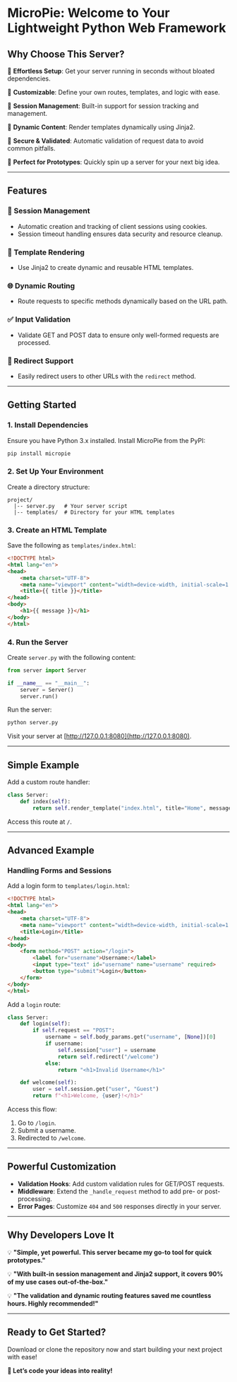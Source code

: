 # MicroPie: Welcome to Your Lightweight Python Web Framework

## **Why Choose This Server?**

🌟 **Effortless Setup**: Get your server running in seconds without bloated dependencies.

🌟 **Customizable**: Define your own routes, templates, and logic with ease.

🌟 **Session Management**: Built-in support for session tracking and management.

🌟 **Dynamic Content**: Render templates dynamically using Jinja2.

🌟 **Secure & Validated**: Automatic validation of request data to avoid common pitfalls.

🌟 **Perfect for Prototypes**: Quickly spin up a server for your next big idea.

---

## **Features**

### 🚀 Session Management
- Automatic creation and tracking of client sessions using cookies.
- Session timeout handling ensures data security and resource cleanup.

### 📄 Template Rendering
- Use Jinja2 to create dynamic and reusable HTML templates.

### 🌐 Dynamic Routing
- Route requests to specific methods dynamically based on the URL path.

### ✅ Input Validation
- Validate GET and POST data to ensure only well-formed requests are processed.

### 🔄 Redirect Support
- Easily redirect users to other URLs with the `redirect` method.

---

## **Getting Started**

### 1. **Install Dependencies**
Ensure you have Python 3.x installed. Install MicroPie from the PyPI:

```bash
pip install micropie
```

### 2. **Set Up Your Environment**
Create a directory structure:

```
project/
  |-- server.py   # Your server script
  |-- templates/  # Directory for your HTML templates
```

### 3. **Create an HTML Template**
Save the following as `templates/index.html`:

```html
<!DOCTYPE html>
<html lang="en">
<head>
    <meta charset="UTF-8">
    <meta name="viewport" content="width=device-width, initial-scale=1.0">
    <title>{{ title }}</title>
</head>
<body>
    <h1>{{ message }}</h1>
</body>
</html>
```

### 4. **Run the Server**
Create `server.py` with the following content:

```python
from server import Server

if __name__ == "__main__":
    server = Server()
    server.run()
```

Run the server:

```bash
python server.py
```

Visit your server at [http://127.0.0.1:8080](http://127.0.0.1:8080).

---

## **Simple Example**

Add a custom route handler:

```python
class Server:
    def index(self):
        return self.render_template("index.html", title="Home", message="Welcome to our server!")
```

Access this route at `/`.

---

## **Advanced Example**

### **Handling Forms and Sessions**
Add a login form to `templates/login.html`:

```html
<!DOCTYPE html>
<html lang="en">
<head>
    <meta charset="UTF-8">
    <meta name="viewport" content="width=device-width, initial-scale=1.0">
    <title>Login</title>
</head>
<body>
    <form method="POST" action="/login">
        <label for="username">Username:</label>
        <input type="text" id="username" name="username" required>
        <button type="submit">Login</button>
    </form>
</body>
</html>
```

Add a `login` route:

```python
class Server:
    def login(self):
        if self.request == "POST":
            username = self.body_params.get("username", [None])[0]
            if username:
                self.session["user"] = username
                return self.redirect("/welcome")
            else:
                return "<h1>Invalid Username</h1>"

    def welcome(self):
        user = self.session.get("user", "Guest")
        return f"<h1>Welcome, {user}!</h1>"
```

Access this flow:
1. Go to `/login`.
2. Submit a username.
3. Redirected to `/welcome`.

---

## **Powerful Customization**

- **Validation Hooks**: Add custom validation rules for GET/POST requests.
- **Middleware**: Extend the `_handle_request` method to add pre- or post-processing.
- **Error Pages**: Customize `404` and `500` responses directly in your server.

---

## **Why Developers Love It**

💡 **"Simple, yet powerful. This server became my go-to tool for quick prototypes."**

💡 **"With built-in session management and Jinja2 support, it covers 90% of my use cases out-of-the-box."**

💡 **"The validation and dynamic routing features saved me countless hours. Highly recommended!"**

---

## **Ready to Get Started?**

Download or clone the repository now and start building your next project with ease!

**🚀 Let’s code your ideas into reality!**
